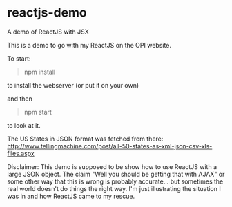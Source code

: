 # reactjs-demo
A demo of ReactJS with JSX

This is a demo to go with my ReactJS on the OPI website.

To start:

   > npm install

to install the webserver (or put it on your own)

and then 
   > npm start

to look at it.

The US States in JSON format was fetched from there:
http://www.tellingmachine.com/post/all-50-states-as-xml-json-csv-xls-files.aspx


Disclaimer: This demo is supposed to be show how to use ReactJS with a large JSON object. The claim "Well you should be getting that with AJAX" or some other way that this is wrong is probably accurate... but sometimes the real world doesn't do things the right way. I'm just illustrating the situation I was in and how ReactJS came to my rescue.


